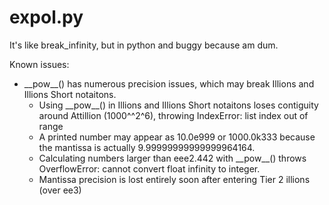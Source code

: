 # expol.py
It's like break_infinity, but in python and buggy because am dum.

Known issues:
- \_\_pow\_\_() has numerous precision issues, which may break Illions and Illions Short notaitons.
  - Using \_\_pow\_\_() in Illions and Illions Short notaitons loses contiguity around Attillion (1000^^2^6), throwing IndexError: list index out of range
  - A printed number may appear as 10.0e999 or 1000.0k333 because the mantissa is actually 9.99999999999999964164.
  - Calculating numbers larger than eee2.442 with \_\_pow\_\_() throws OverflowError: cannot convert float infinity to integer.
  - Mantissa precision is lost entirely soon after entering Tier 2 illions (over ee3)
